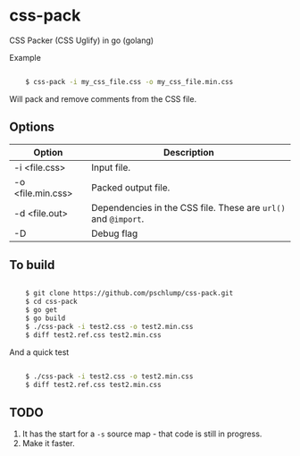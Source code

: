 # css-pack

CSS Packer (CSS Uglify) in go (golang)

Example

``` bash

	$ css-pack -i my_css_file.css -o my_css_file.min.css

```

Will pack and remove comments from the CSS file. 

## Options

Option                     | Description
-------------------------- | -------------------------------------
-i &lt;file.css&gt;        | Input file.
-o &lt;file.min.css&gt;    | Packed output file.
-d &lt;file.out&gt;        | Dependencies in the CSS file.  These are `url()` and `@import`.
-D                         | Debug flag

## To build

``` bash

	$ git clone https://github.com/pschlump/css-pack.git
	$ cd css-pack
	$ go get
	$ go build
	$ ./css-pack -i test2.css -o test2.min.css
	$ diff test2.ref.css test2.min.css

``` 

And a quick test

``` bash

	$ ./css-pack -i test2.css -o test2.min.css
	$ diff test2.ref.css test2.min.css

```

## TODO

1. It has the start for a `-s` source map - that code is still in progress.
2. Make it faster.

